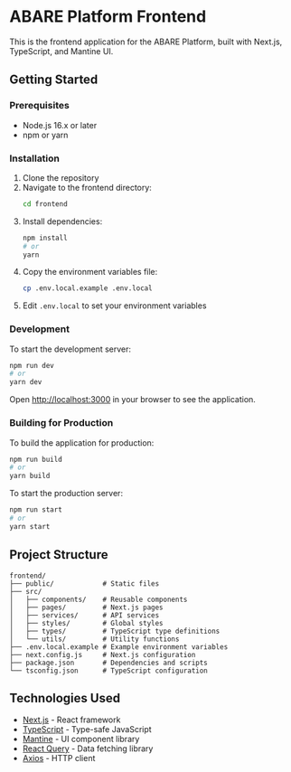 # ABARE Platform Frontend

This is the frontend application for the ABARE Platform, built with Next.js, TypeScript, and Mantine UI.

## Getting Started

### Prerequisites

- Node.js 16.x or later
- npm or yarn

### Installation

1. Clone the repository
2. Navigate to the frontend directory:
   ```bash
   cd frontend
   ```
3. Install dependencies:
   ```bash
   npm install
   # or
   yarn
   ```
4. Copy the environment variables file:
   ```bash
   cp .env.local.example .env.local
   ```
5. Edit `.env.local` to set your environment variables

### Development

To start the development server:

```bash
npm run dev
# or
yarn dev
```

Open [http://localhost:3000](http://localhost:3000) in your browser to see the application.

### Building for Production

To build the application for production:

```bash
npm run build
# or
yarn build
```

To start the production server:

```bash
npm run start
# or
yarn start
```

## Project Structure

```
frontend/
├── public/            # Static files
├── src/
│   ├── components/    # Reusable components
│   ├── pages/         # Next.js pages
│   ├── services/      # API services
│   ├── styles/        # Global styles
│   ├── types/         # TypeScript type definitions
│   └── utils/         # Utility functions
├── .env.local.example # Example environment variables
├── next.config.js     # Next.js configuration
├── package.json       # Dependencies and scripts
└── tsconfig.json      # TypeScript configuration
```

## Technologies Used

- [Next.js](https://nextjs.org/) - React framework
- [TypeScript](https://www.typescriptlang.org/) - Type-safe JavaScript
- [Mantine](https://mantine.dev/) - UI component library
- [React Query](https://tanstack.com/query/latest) - Data fetching library
- [Axios](https://axios-http.com/) - HTTP client 